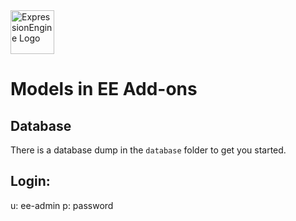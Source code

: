 <img src="https://expressionengine.com/asset/img/expressionengine-with-text.svg" alt="ExpressionEngine Logo" height="70" >

# Models in EE Add-ons

## Database
There is a database dump in the `database` folder to get you started.

## Login:
u: ee-admin
p: password